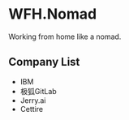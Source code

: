 # WFH.Nomad
Working from home like a nomad.

## Company List

- IBM
- 极狐GitLab
- Jerry.ai
- Cettire
